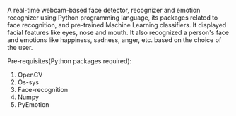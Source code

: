 A real-time webcam-based face detector, recognizer and emotion recognizer using Python programming language, its packages related to face recognition, and pre-trained Machine Learning classifiers. It displayed facial features like eyes, nose and mouth. It also recognized a person's face and emotions like happiness, sadness, anger, etc. based on the choice of the user.

Pre-requisites(Python packages required):

   1. OpenCV
   2. Os-sys
   3. Face-recognition
   4. Numpy
   5. PyEmotion
 
